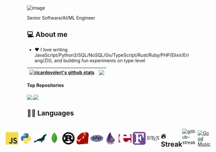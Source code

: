 ![image](https://media.giphy.com/media/i2rNOf3b7vJgk/source.gif)

Senior Software/AI/ML Engineer

## 💻 About me

- ❤️ I love writing JavaScript/Python3/SQL/NoSQL/Go/TypeScript/Rust/Ruby/PHP/Elixir/Erlang/ZIG, and building fun experiments on type-level

| <a href="https://github.com/ricardovolert/github-readme-stats"><img align="center" src="https://github-readme-stats.vercel.app/api?username=ricardovolert&show_icons=true&include_all_commits=true&theme=buefy&hide_border=true" alt="ricardovolert's github stats" /></a> | <a href="https://github.com/ricardovolert/github-readme-stats"><img align="center" src="https://github-readme-stats.vercel.app/api/top-langs/?username=ricardovolert&layout=compact&theme=buefy&hide_border=true" /></a> |
| ------------- | ------------- |

#### Top Repositories

<a href="https://github.com/ricardovolert/tina">
  <img align="center" src="https://github-readme-stats.vercel.app/api/pin/?username=ricardovolert&repo=tina&theme=buefy" />
</a>
<a href="https://github.com/ricardovolert/loki-animation">
  <img align="center" src="https://github-readme-stats.vercel.app/api/pin/?username=ricardovolert&repo=loki-animation&theme=buefy" />
</a>

<br />

## 👨‍💻 Languages

<div style="display: flex; align-items: center; justify-content: center;">
<img src="https://github.com/devicons/devicon/blob/master/icons/javascript/javascript-original.svg" alt="javascript" width="40" height="40"/>&nbsp;
<img src="https://github.com/devicons/devicon/blob/master/icons/python/python-original.svg" alt="python" width="40" height="40"/> &nbsp;
<img src="https://github.com/devicons/devicon/blob/master/icons/mariadb/mariadb-original.svg" alt="mariadb" width="40" height="40"/> &nbsp;
<img src="https://github.com/devicons/devicon/blob/master/icons/mongodb/mongodb-original.svg" alt="mongodb" width="40" height="40"/> &nbsp;
<img src="https://github.com/devicons/devicon/blob/master/icons/rust/rust-original.svg" alt="rust" width="40" height="40"/> &nbsp;
<img src="https://github.com/devicons/devicon/blob/master/icons/ruby/ruby-original.svg" alt="ruby" width="40" height="40"/> &nbsp;
<img src="https://github.com/devicons/devicon/blob/master/icons/php/php-original.svg" alt="php" width="40" height="40"/> &nbsp;
<img src="https://github.com/devicons/devicon/blob/master/icons/elixir/elixir-original.svg" alt="elixir" width="40" height="40"/> &nbsp;
<img src="https://github.com/devicons/devicon/blob/master/icons/erlang/erlang-original.svg" alt="erlang" width="40" height="40"/> &nbsp;
<img src="https://github.com/devicons/devicon/blob/master/icons/fortran/fortran-original.svg" alt="fortran" width="40" height="40"/> &nbsp;
<img src="https://github.com/devicons/devicon/blob/master/icons/latex/latex-original.svg" alt="latex" width="40" height="40"/> &nbsp;

  


## 🔥 Streak

<div style="display: flex; flex-wrap: wrap; gap: 10px; width: 100%; height: auto; margin-bottom: 10px;">
<img src="https://streak-stats.demolab.com?user=ricardovolert&theme=buefy" alt="github-streak" />
</div>


[![Good Music](https://img.youtube.com/vi/m5rUkqvCDVY/0.jpg)](https://www.youtube.com/watch?v=m5rUkqvCDVY)

